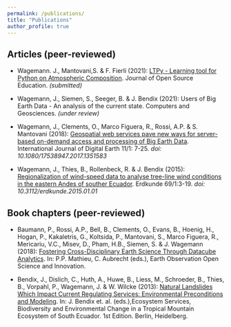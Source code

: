 ```yaml
---
permalink: /publications/
title: "Publications"
author_profile: true
---
```



Articles (peer-reviewed)
---------------
- Wagemann. J., Mantovani,S. & F. Fierli (2021): [LTPy - Learning tool for Python on Atmospheric Composition](https://github.com/openjournals/jose-reviews/issues/108). Journal of Open Source Education. *(submitted)*

- Wagemann, J., Siemen, S., Seeger, B. & J. Bendix (2021): Users of Big Earth Data - An analysis of the current state. Computers and Geosciences. *(under review)*

- Wagemann, J., Clements, O., Marco Figuera, R., Rossi, A.P. & S. Mantovani (2018): [Geospatial web services pave new ways for server-based on-demand access and processing of Big Earth Data](https://www.tandfonline.com/doi/full/10.1080/17538947.2017.1351583). International Journal of Digital Earth 11/1: 7-25. *doi: 10.1080/17538947.2017.1351583*


- Wagemann, J., Thies, B., Rollenbeck, R. & J. Bendix (2015): [Regionalization of wind-speed data to analyse tree-line wind conditions in the eastern Andes of souther Ecuador](https://www.erdkunde.uni-bonn.de/archive/2015/regionalization-of-wind-speed-data-to-analyse-tree-line-wind-conditions-in-the-eastern-andes-of-southern-ecuador). Erdkunde 69/1:3-19. *doi: 10.3112/erdkunde.2015.01.01*


Book chapters (peer-reviewed)
---------------
- Baumann, P., Rossi, A.P., Bell, B., Clements, O., Evans, B., Hoenig, H., Hogan, P., Kakaletris, G., Koltsida, P., Mantovani, S., Marco Figuera, R., Mericariu, V.C., Misev, D., Pham, H.B., Siemen, S. & J. Wagemann (2018): [Fostering Cross-Disciplinary Earth Science Through Datacube Analytics](https://www.researchgate.net/publication/322660086_Fostering_Cross-Disciplinary_Earth_Science_Through_Datacube_Analytics). In: P.P. Mathieu, C. Aubrecht (eds.), Earth Observation Open Science and Innovation.

- Bendix, J., Dislich, C., Huth, A., Huwe, B., Liess, M., Schroeder, B., Thies, B., Vorpahl, P., Wagemann, J. & W. Wilcke (2013): [Natural Landslides Which Impact Current Regulating Services: Environmental Preconditions and Modeling](https://www.researchgate.net/publication/257197393_Natural_Landslides_Which_Impact_Current_Regulating_Services_Environmental_Preconditions_and_Modeling). In: J. Bendix et. al. (eds.),Ecosystem Services, Biodiversity and Environmental Change in a Tropical Mountain Ecosystem of South Ecuador. 1st Edition. Berlin, Heidelberg.
